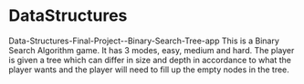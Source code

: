 # DataStructures
Data-Structures-Final-Project--Binary-Search-Tree-app
This is a Binary Search Algorithm game. It has 3 modes, easy, medium and hard. The player is given a tree which can differ in size and depth in accordance to what the player wants and the player will need to fill up the empty nodes in the tree. 

